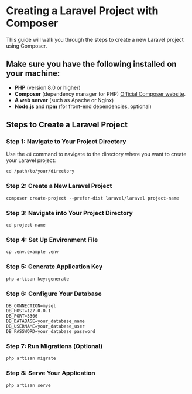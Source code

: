# Creating a Laravel Project with Composer

This guide will walk you through the steps to create a new Laravel project using Composer.

## Make sure you have the following installed on your machine:

- **PHP** (version 8.0 or higher)
- **Composer** (dependency manager for PHP) [Official Composer website](https://getcomposer.org/download/).
- **A web server** (such as Apache or Nginx)
- **Node.js** and **npm** (for front-end dependencies, optional)

## Steps to Create a Laravel Project

### Step 1: Navigate to Your Project Directory

Use the `cd` command to navigate to the directory where you want to create your Laravel project:

```
cd /path/to/your/directory
```

### Step 2: Create a New Laravel Project
```
composer create-project --prefer-dist laravel/laravel project-name
```

### Step 3: Navigate into Your Project Directory
```
cd project-name
```

### Step 4: Set Up Environment File
```
cp .env.example .env
```

### Step 5: Generate Application Key
```
php artisan key:generate
```

### Step 6: Configure Your Database
```
DB_CONNECTION=mysql
DB_HOST=127.0.0.1
DB_PORT=3306
DB_DATABASE=your_database_name
DB_USERNAME=your_database_user
DB_PASSWORD=your_database_password
```

### Step 7: Run Migrations (Optional)
```
php artisan migrate
```

### Step 8: Serve Your Application
```
php artisan serve
```


